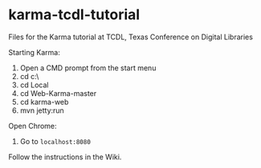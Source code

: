 # karma-tcdl-tutorial
Files for the Karma tutorial at TCDL, Texas Conference on Digital Libraries

Starting Karma:

1. Open a CMD prompt from the start menu
2. cd c:\
3. cd Local
4. cd Web-Karma-master
5. cd karma-web
6. mvn jetty:run

Open Chrome:

1. Go to `localhost:8080`


Follow the instructions in the Wiki.
